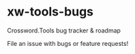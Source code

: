# xw-tools-bugs
Crossword.Tools bug tracker &amp; roadmap

File an issue with bugs or feature requests!
